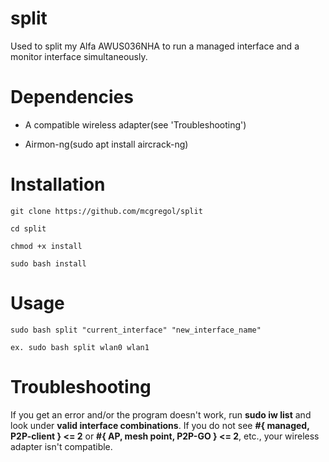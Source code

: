 # split
Used to split my Alfa AWUS036NHA to run a managed interface and a monitor interface simultaneously.

# Dependencies
- A compatible wireless adapter(see 'Troubleshooting')
   
- Airmon-ng(sudo apt install aircrack-ng)

# Installation
    git clone https://github.com/mcgregol/split

    cd split

    chmod +x install
    
    sudo bash install

# Usage

    sudo bash split "current_interface" "new_interface_name"

    ex. sudo bash split wlan0 wlan1

# Troubleshooting

If you get an error and/or the program doesn't work, run **sudo iw list** and look under **valid interface combinations**.  If you do not see **#{ managed, P2P-client } <= 2** or **#{ AP, mesh point, P2P-GO } <= 2**, etc., your wireless adapter isn't compatible.
